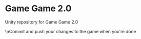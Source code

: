 # Game Game 2.0
Unity repository for Game Game 2.0

\nCommit and push your changes to the game when you're done
